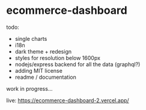 # ecommerce-dashboard
todo:
- single charts
- i18n
- dark theme + redesign
- styles for resolution below 1600px
- nodejs/express backend for all the data (graphql?)
- adding MIT license
- readme / documentation

work in progress...

live: https://ecommerce-dashboard-2.vercel.app/